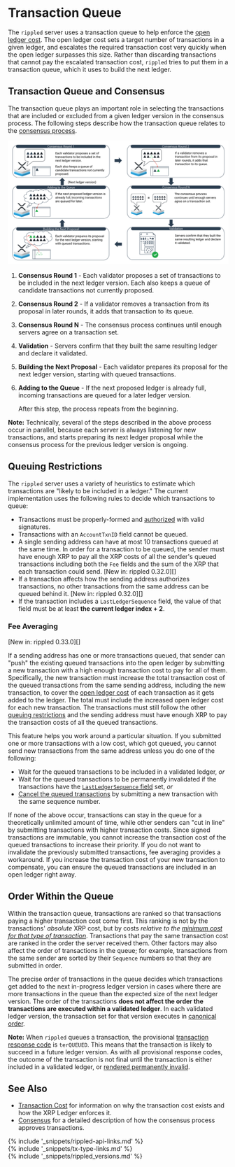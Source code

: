 # Transaction Queue

The `rippled` server uses a transaction queue to help enforce the [open ledger cost](transaction-cost.html#open-ledger-cost). The open ledger cost sets a target number of transactions in a given ledger, and escalates the required transaction cost very quickly when the open ledger surpasses this size. Rather than discarding transactions that cannot pay the escalated transaction cost, `rippled` tries to put them in a transaction queue, which it uses to build the next ledger.

## Transaction Queue and Consensus

The transaction queue plays an important role in selecting the transactions that are included or excluded from a given ledger version in the consensus process. The following steps describe how the transaction queue relates to the [consensus process](consensus.html).

[![Transaction queue and consensus diagram](img/consensus-with-queue.png)](img/consensus-with-queue.png)

1. **Consensus Round 1** - Each validator proposes a set of transactions to be included in the next ledger version. Each also keeps a queue of candidate transactions not currently proposed.

2. **Consensus Round 2** - If a validator removes a transaction from its proposal in later rounds, it adds that transaction to its queue.

3. **Consensus Round N** - The consensus process continues until enough servers agree on a transaction set.

4. **Validation** - Servers confirm that they built the same resulting ledger and declare it validated.

5. **Building the Next Proposal** - Each validator prepares its proposal for the next ledger version, starting with queued transactions.

6. **Adding to the Queue** - If the next proposed ledger is already full, incoming transactions are queued for a later ledger version.

    After this step, the process repeats from the beginning.

**Note:** Technically, several of the steps described in the above process occur in parallel, because each server is always listening for new transactions, and starts preparing its next ledger proposal while the consensus process for the previous ledger version is ongoing.

## Queuing Restrictions

The `rippled` server uses a variety of heuristics to estimate which transactions are "likely to be included in a ledger." The current implementation uses the following rules to decide which transactions to queue:

* Transactions must be properly-formed and [authorized](transaction-basics.html#authorizing-transactions) with valid signatures.
* Transactions with an `AccountTxnID` field cannot be queued.
* A single sending address can have at most 10 transactions queued at the same time. In order for a transaction to be queued, the sender must have enough XRP to pay all the XRP costs of all the sender's queued transactions including both the `Fee` fields and the sum of the XRP that each transaction could send. [New in: rippled 0.32.0][]
* If a transaction affects how the sending address authorizes transactions, no other transactions from the same address can be queued behind it. [New in: rippled 0.32.0][]
* If the transaction includes a `LastLedgerSequence` field, the value of that field must be at least **the current ledger index + 2**.

### Fee Averaging

[New in: rippled 0.33.0][]

If a sending address has one or more transactions queued, that sender can "push" the existing queued transactions into the open ledger by submitting a new transaction with a high enough transaction cost to pay for all of them. Specifically, the new transaction must increase the total transaction cost of the queued transactions from the same sending address, including the new transaction, to cover the [open ledger cost](transaction-cost.html#open-ledger-cost) of each transaction as it gets added to the ledger. The total must include the increased open ledger cost for each new transaction. The transactions must still follow the other [queuing restrictions](#queuing-restrictions) and the sending address must have enough XRP to pay the transaction costs of all the queued transactions.

This feature helps you work around a particular situation. If you submitted one or more transactions with a low cost, which got queued, you cannot send new transactions from the same address unless you do one of the following:

* Wait for the queued transactions to be included in a validated ledger, _or_
* Wait for the queued transactions to be permanently invalidated if the transactions have the [`LastLedgerSequence` field](reliable-transaction-submission.html#lastledgersequence) set, _or_
* [Cancel the queued transactions](cancel-or-skip-a-transaction.html) by submitting a new transaction with the same sequence number.

If none of the above occur, transactions can stay in the queue for a theoretically unlimited amount of time, while other senders can "cut in line" by submitting transactions with higher transaction costs. Since signed transactions are immutable, you cannot increase the transaction cost of the queued transactions to increase their priority. If you do not want to invalidate the previously submitted transactions, fee averaging provides a workaround. If you increase the transaction cost of your new transaction to compensate, you can ensure the queued transactions are included in an open ledger right away.

## Order Within the Queue

Within the transaction queue, transactions are ranked so that transactions paying a higher transaction cost come first. This ranking is not by the transactions' _absolute_ XRP cost, but by costs _relative to the [minimum cost for that type of transaction](transaction-cost.html#special-transaction-costs)_. Transactions that pay the same transaction cost are ranked in the order the server received them. Other factors may also affect the order of transactions in the queue; for example, transactions from the same sender are sorted by their `Sequence` numbers so that they are submitted in order.

The precise order of transactions in the queue decides which transactions get added to the next in-progress ledger version in cases where there are more transactions in the queue than the expected size of the next ledger version. The order of the transactions **does not affect the order the transactions are executed within a validated ledger**. In each validated ledger version, the transaction set for that version executes in [canonical order](consensus.html#calculate-and-share-validations).

**Note:** When `rippled` queues a transaction, the provisional [transaction response code](transaction-results.html) is `terQUEUED`. This means that the transaction is likely to succeed in a future ledger version. As with all provisional response codes, the outcome of the transaction is not final until the transaction is either included in a validated ledger, or [rendered permanently invalid](finality-of-results.html).


## See Also

- [Transaction Cost](transaction-cost.html) for information on why the transaction cost exists and how the XRP Ledger enforces it.
- [Consensus](consensus.html) for a detailed description of how the consensus process approves transactions.


<!--{# common link defs #}-->
{% include '_snippets/rippled-api-links.md' %}			
{% include '_snippets/tx-type-links.md' %}			
{% include '_snippets/rippled_versions.md' %}
